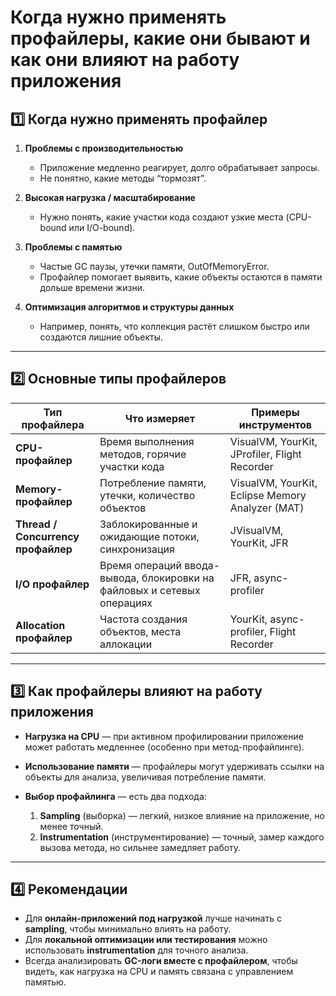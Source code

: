 # Когда нужно применять профайлеры, какие они бывают и как они влияют на работу приложения

## 1️⃣ Когда нужно применять профайлер

1. **Проблемы с производительностью**

    * Приложение медленно реагирует, долго обрабатывает запросы.
    * Не понятно, какие методы “тормозят”.

2. **Высокая нагрузка / масштабирование**

    * Нужно понять, какие участки кода создают узкие места (CPU-bound или I/O-bound).

3. **Проблемы с памятью**

    * Частые GC паузы, утечки памяти, OutOfMemoryError.
    * Профайлер помогает выявить, какие объекты остаются в памяти дольше времени жизни.

4. **Оптимизация алгоритмов и структуры данных**

    * Например, понять, что коллекция растёт слишком быстро или создаются лишние объекты.

---

## 2️⃣ Основные типы профайлеров

| Тип профайлера                     | Что измеряет                                                            | Примеры инструментов                             |
| ---------------------------------- | ----------------------------------------------------------------------- | ------------------------------------------------ |
| **CPU-профайлер**                  | Время выполнения методов, горячие участки кода                          | VisualVM, YourKit, JProfiler, Flight Recorder    |
| **Memory-профайлер**               | Потребление памяти, утечки, количество объектов                         | VisualVM, YourKit, Eclipse Memory Analyzer (MAT) |
| **Thread / Concurrency профайлер** | Заблокированные и ожидающие потоки, синхронизация                       | JVisualVM, YourKit, JFR                          |
| **I/O профайлер**                  | Время операций ввода-вывода, блокировки на файловых и сетевых операциях | JFR, async-profiler                              |
| **Allocation профайлер**           | Частота создания объектов, места аллокации                              | YourKit, async-profiler, Flight Recorder         |

---

## 3️⃣ Как профайлеры влияют на работу приложения

* **Нагрузка на CPU** — при активном профилировании приложение может работать медленнее (особенно при метод-профайлинге).
* **Использование памяти** — профайлеры могут удерживать ссылки на объекты для анализа, увеличивая потребление памяти.
* **Выбор профайлинга** — есть два подхода:

    1. **Sampling** (выборка) — легкий, низкое влияние на приложение, но менее точный.
    2. **Instrumentation** (инструментирование) — точный, замер каждого вызова метода, но сильнее замедляет работу.

---

## 4️⃣ Рекомендации

* Для **онлайн-приложений под нагрузкой** лучше начинать с **sampling**, чтобы минимально влиять на работу.
* Для **локальной оптимизации или тестирования** можно использовать **instrumentation** для точного анализа.
* Всегда анализировать **GC-логи вместе с профайлером**, чтобы видеть, как нагрузка на CPU и память связана с управлением памятью.
